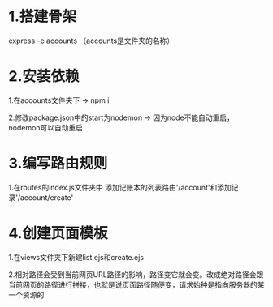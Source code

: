 # 1.搭建骨架

express  -e accounts （accounts是文件夹的名称）

# 2.安装依赖

1.在accounts文件夹下 -> npm i

2.修改package.json中的start为nodemon -> 因为node不能自动重启，nodemon可以自动重启

# 3.编写路由规则

1.在routes的index.js文件夹中 添加记账本的列表路由'/account'和添加记录'/account/create'

# 4.创建页面模板

1.在views文件夹下新建list.ejs和create.ejs

2.相对路径会受到当前网页URL路径的影响，路径变它就会变。改成绝对路径会跟当前网页的路径进行拼接，也就是说页面路径随便变，请求始种是指向服务器的某一个资源的